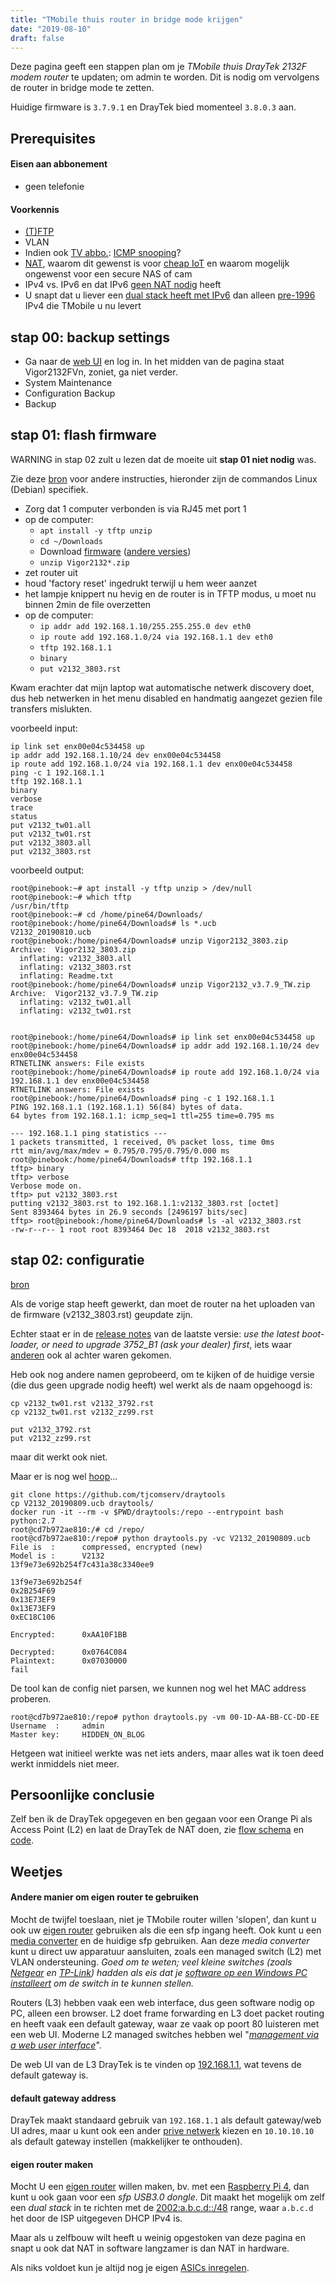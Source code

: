 ```yaml
---
title: "TMobile thuis router in bridge mode krijgen"
date: "2019-08-10"
draft: false
---
```


Deze pagina geeft een stappen plan om je
*TMobile thuis DrayTek 2132F modem router*
te updaten; om admin te worden.
Dit is nodig om vervolgens de 
router in bridge mode te zetten.

Huidige firmware is `3.7.9.1` en DrayTek bied momenteel
`3.8.0.3` aan.

## Prerequisites

#### Eisen aan abbonement

- geen telefonie

#### Voorkennis


- [(T)FTP](https://en.wikipedia.org/wiki/Trivial_File_Transfer_Protocol)
- VLAN
- Indien ook [TV abbo.](https://community.t-mobile.nl/t-mobile-thuis-internet-492/draytek-router-modem-in-bridge-mode-302909
): [ICMP snooping](https://en.wikipedia.org/wiki/IGMP_snooping)?
- [NAT](https://en.wikipedia.org/wiki/Network_address_translation), waarom dit gewenst is voor [cheap IoT](https://www.slideshare.net/bz98/iot-security-is-a-nightmare) en waarom mogelijk ongewenst voor een secure NAS of cam
- IPv4 vs. IPv6 en dat IPv6 [geen NAT nodig](https://youtu.be/v26BAlfWBm8) heeft
- U snapt dat u liever een [dual stack heeft met IPv6](https://www.stipv6.nl/2019/06/stichting-ipv6-nederland-vreest-vertraging-invoering-ipv6-na-opheffen-xs4all/) dan alleen [pre-1996](https://mirrors.deepspace6.net/Linux+IPv6-HOWTO/basic-history-ipv6-linux.html) IPv4 die TMobile u nu levert



## stap 00: backup settings

- Ga naar de [web UI](http://192.168.1.1) en log in. In het midden van de pagina staat Vigor2132FVn, zoniet, ga niet verder.
- System Maintenance
- Configuration Backup
- Backup


## stap 01: flash firmware

WARNING in stap 02 zult u lezen dat de moeite uit **stap 01 niet nodig** was.

Zie deze [bron](https://www.draytek.com/support/knowledge-base/5222) voor andere instructies,
hieronder zijn de commandos Linux (Debian) specifiek.

- Zorg dat 1 computer verbonden is via RJ45 met port 1
- op de computer:
  - `apt install -y tftp unzip`
  - `cd ~/Downloads`
  - Download [firmware](https://draytek.nl/downloads/firmware/) ([andere versies](http://www.draytek.com.tw/ftp/Vigor2132/Firmware/))
  - `unzip Vigor2132*.zip`
- zet router uit
- houd 'factory reset' ingedrukt terwijl u hem weer aanzet
- het lampje knippert nu hevig en de router is in TFTP modus, u moet nu binnen 2min de file overzetten
- op de computer:
  - `ip addr add 192.168.1.10/255.255.255.0 dev eth0`
  - `ip route add 192.168.1.0/24 via 192.168.1.1 dev eth0`
  - `tftp 192.168.1.1`
  - `binary`
  - `put v2132_3803.rst`


Kwam erachter dat mijn laptop wat automatische netwerk discovery doet,
dus heb netwerken in het menu disabled en handmatig aangezet
gezien file transfers mislukten.

voorbeeld input:
```
ip link set enx00e04c534458 up
ip addr add 192.168.1.10/24 dev enx00e04c534458
ip route add 192.168.1.0/24 via 192.168.1.1 dev enx00e04c534458
ping -c 1 192.168.1.1
tftp 192.168.1.1
binary
verbose
trace
status
put v2132_tw01.all
put v2132_tw01.rst
put v2132_3803.all
put v2132_3803.rst
```

voorbeeld output:
```
root@pinebook:~# apt install -y tftp unzip > /dev/null
root@pinebook:~# which tftp
/usr/bin/tftp
root@pinebook:~# cd /home/pine64/Downloads/
root@pinebook:/home/pine64/Downloads# ls *.ucb
V2132_20190810.ucb
root@pinebook:/home/pine64/Downloads# unzip Vigor2132_3803.zip 
Archive:  Vigor2132_3803.zip
  inflating: v2132_3803.all          
  inflating: v2132_3803.rst          
  inflating: Readme.txt
root@pinebook:/home/pine64/Downloads# unzip Vigor2132_v3.7.9_TW.zip 
Archive:  Vigor2132_v3.7.9_TW.zip
  inflating: v2132_tw01.all          
  inflating: v2132_tw01.rst


root@pinebook:/home/pine64/Downloads# ip link set enx00e04c534458 up
root@pinebook:/home/pine64/Downloads# ip addr add 192.168.1.10/24 dev enx00e04c534458
RTNETLINK answers: File exists
root@pinebook:/home/pine64/Downloads# ip route add 192.168.1.0/24 via 192.168.1.1 dev enx00e04c534458
RTNETLINK answers: File exists
root@pinebook:/home/pine64/Downloads# ping -c 1 192.168.1.1
PING 192.168.1.1 (192.168.1.1) 56(84) bytes of data.
64 bytes from 192.168.1.1: icmp_seq=1 ttl=255 time=0.795 ms

--- 192.168.1.1 ping statistics ---
1 packets transmitted, 1 received, 0% packet loss, time 0ms
rtt min/avg/max/mdev = 0.795/0.795/0.795/0.000 ms
root@pinebook:/home/pine64/Downloads# tftp 192.168.1.1
tftp> binary
tftp> verbose
Verbose mode on.
tftp> put v2132_3803.rst
putting v2132_3803.rst to 192.168.1.1:v2132_3803.rst [octet]
Sent 8393464 bytes in 26.9 seconds [2496197 bits/sec]
tftp> root@pinebook:/home/pine64/Downloads# ls -al v2132_3803.rst
-rw-r--r-- 1 root root 8393464 Dec 18  2018 v2132_3803.rst

```

## stap 02: configuratie

[bron](https://community.t-mobile.nl/t-mobile-thuis-algemeen-490/je-eigen-modem-bij-t-mobile-thuis-307241)

Als de vorige stap heeft gewerkt,
dan moet de router na het uploaden van de firmware (v2132_3803.rst) geupdate zijn.

Echter staat er in de
[release notes](https://draytek.nl/files/Vigor2132_3803_Releasenotes.pdf)
van de laatste versie:
*use the latest boot-loader, or need to upgrade 3752_B1 (ask your dealer) first*,
iets waar
[anderen](https://community.t-mobile.nl/t-mobile-thuis-algemeen-490/update-proces-router-vigor2132fvn-vraagt-om-the-latest-boot-loader-or-need-to-upgrade-3752-b1-ask-your-dealer-first-hoe-krijg-ik-die-in-mijn-bezit-310929)
ook al achter waren gekomen.

Heb ook nog andere namen geprobeerd,
om te kijken of de huidige versie (die dus geen upgrade nodig heeft) wel werkt als de naam opgehoogd is:
```
cp v2132_tw01.rst v2132_3792.rst
cp v2132_tw01.rst v2132_zz99.rst

put v2132_3792.rst
put v2132_zz99.rst
```
maar dit werkt ook niet.

Maar er is nog wel
[hoop](https://community.t-mobile.nl/t-mobile-thuis-algemeen-490/loaden-eigen-firmware-draytek-276649)...

```
git clone https://github.com/tjcomserv/draytools
cp V2132_20190809.ucb draytools/
docker run -it --rm -v $PWD/draytools:/repo --entrypoint bash python:2.7
root@cd7b972ae810:/# cd /repo/
root@cd7b972ae810:/repo# python draytools.py -vc V2132_20190809.ucb 
File is  :      compressed, encrypted (new)
Model is :      V2132
13f9e73e692b254f7c431a38c3340ee9

13f9e73e692b254f
0x2B254F69
0x13E73EF9
0x13E73EF9
0xEC18C106

Encrypted:      0xAA10F1BB

Decrypted:      0x0764C084
Plaintext:      0x07030000
fail
```

De tool kan de config niet parsen,
we kunnen nog wel het MAC address proberen.

```
root@cd7b972ae810:/repo# python draytools.py -vm 00-1D-AA-BB-CC-DD-EE
Username  :     admin
Master key:     HIDDEN_ON_BLOG
```

Hetgeen wat initieel werkte was net iets anders,
maar alles wat ik toen deed werkt inmiddels niet meer.

## Persoonlijke conclusie

Zelf ben ik de DrayTek opgegeven en ben gegaan voor een Orange Pi als Access Point (L2)
en laat de DrayTek de NAT doen,
zie
[flow schema](https://github.com/tunroam/paper/blob/4494b0ba1aa937c6bf8f7e55d8548426c4d4de3a/intersection_report_spec/302sequence.txt)
en
[code](https://github.com/tunroam/networking).


## Weetjes

#### Andere manier om eigen router te gebruiken

Mocht de twijfel toeslaan,
niet je TMobile router willen 'slopen',
dan kunt u ook uw
[eigen router](https://mikrotik.com/product/RB2011UiAS-2HnD-IN) gebruiken als die een sfp ingang heeft.
Ook kunt u een
[media converter](https://www.aliexpress.com/wholesale?switch_new_app=y&SearchText=sfp+converter)
en de huidige sfp gebruiken.
Aan deze *media converter* kunt u direct uw apparatuur aansluiten,
zoals een managed switch (L2) met VLAN ondersteuning.
*Goed om te weten; veel kleine switches (zoals
[Netgear](https://kb.netgear.com/30915/How-to-discover-a-ProSAFE-Web-Managed-Plus-Switch)
en
[TP-Link](https://www.tp-link.com/us/support/download/tl-sg105e/#Unmanaged_Pro_Configuration_Utility))
hadden als eis dat je
[software op een Windows PC installeert](https://serverfault.com/questions/361535/netgear-gs108e-switch-requires-external-management-software)
om de switch in te kunnen stellen.*

Routers (L3) hebben vaak een web interface, dus geen software nodig op PC, alleen een browser.
L2 doet frame forwarding
en L3 doet packet routing en heeft vaak een default gateway, waar ze vaak op poort 80 luisteren met een web UI.
Moderne L2 managed switches hebben wel
"*[management via a web user interface](https://www.tp-link.com/us/business-networking/easy-smart-switch/tl-sg105e/)*".

De web UI van de L3 DrayTek is te vinden op [192.168.1.1](http://192.168.1.1),
wat tevens de default gateway is.

#### default gateway address

DrayTek maakt standaard gebruik van `192.168.1.1` als default gateway/web UI adres,
maar u kunt ook een ander
[prive netwerk](https://en.wikipedia.org/wiki/Private_network)
kiezen en `10.10.10.10` als default gateway instellen (makkelijker te onthouden).

#### eigen router maken

Mocht U een
[eigen router](https://w1.fi/hostapd/)
willen maken,
bv. met een
[Raspberry Pi 4](https://www.raspberrypi.org/magpi/raspberry-pi-4-specs-benchmarks/),
dan kunt u ook gaan voor een *sfp USB3.0 dongle*.
Dit maakt het mogelijk om zelf een *dual stack* in te richten met de
[2002:a.b.c.d::/48](https://en.wikipedia.org/wiki/6to4) range,
waar `a.b.c.d` het door de ISP uitgegeven DHCP IPv4 is.

Maar als u zelfbouw wilt heeft u weinig opgestoken van deze pagina
en snapt u ook dat NAT in software langzamer is dan NAT in hardware.

Als niks voldoet kun je altijd nog je eigen
[ASICs inregelen](https://p4.org/p4/clarifying-the-differences-between-p4-and-openflow.html).
